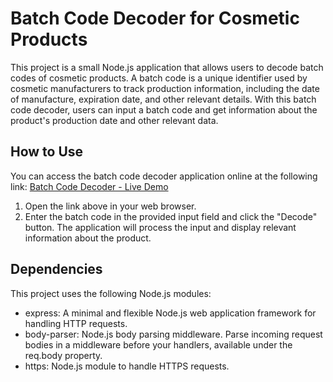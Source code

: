 <!DOCTYPE html>
<html>

<body>
  <h1>Batch Code Decoder for Cosmetic Products</h1>
  <p>
    This project is a small Node.js application that allows users to decode batch codes of cosmetic products. A batch
    code is a unique identifier used by cosmetic manufacturers to track production information, including the date of
    manufacture, expiration date, and other relevant details. With this batch code decoder, users can input a batch code
    and get information about the product's production date and other relevant data.
  </p>

  <h2>How to Use</h2>
  <p>
    You can access the batch code decoder application online at the following link:
    <a href="https://potent-alive-trunk.glitch.me/">Batch Code Decoder - Live Demo</a>
  </p>
  <ol>
    <li>Open the link above in your web browser.</li>
    <li>Enter the batch code in the provided input field and click the "Decode" button. The application will process the
      input and display relevant information about the product.</li>
  </ol>

  <h2>Dependencies</h2>
  <p>
    This project uses the following Node.js modules: 
  <ul>
    <li>express: A minimal and flexible Node.js web application framework for handling HTTP requests.</li>
    <li>body-parser: Node.js body parsing middleware. Parse incoming request bodies in a middleware before your handlers,
      available under the req.body property.</li>
    <li>https: Node.js module to handle HTTPS requests.</li>
  </ul>


</body>

</html>
